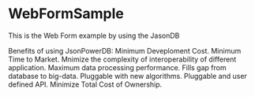 # WebFormSample
This is the Web Form example by using the JasonDB

Benefits of using JsonPowerDB: Minimum Deveploment Cost.
                               Minimum Time to Market.
                               Mnimize the complexity of interoperability of different application.
                               Maximum data processing performance.
                               Fills gap from database to big-data.
                               Pluggable with new algorithms.
                               Pluggable and user defined API.
                               Minimize Total Cost of Ownership.


